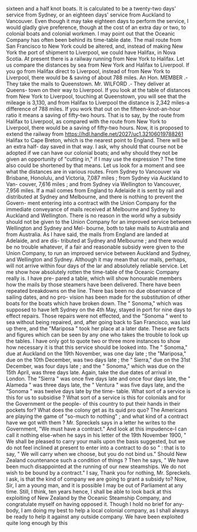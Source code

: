 sixteen and a half knot boats. It is calculated to be a twenty-two days' service from Sydney, or an eighteen days' service from Auckland to Vancouver. Even though it may take eighteen days to perform the service, I would gladly give preference, though at the cost of an extra day or two, to colonial boats and colonial workmen. I may point out that the Oceanic Company has often been behind its time-table date. The mail route from San Francisco to New York could be altered, and, instead of making New York the port of shipment to Liverpool, we could have Halifax, in Nova Scotia. At present there is a railway running from New York to Halifax. Let us compare the distances by sea from New York and Halifax to Liverpool. If you go from Halifax direct to Liverpool, instead of from New York to Liverpool, there would be & saving of about 788 miles. An Hon. MEMBER .- They take the mails to Queenstown. Mr. WILFORD .- They deliver at Queens- town on their way to Liverpool. If you look at the table of distances from New York to Liverpool, touching at Queenstown, you will see that the mileage is 3,130, and from Halifax to Liverpool the distance is 2,342 miles-a difference of 788 miles. If you work that out on the fifteen-knot-an-hour ratio it means a saving of fifty-two hours. That is to say, by the route from Halifax to Liverpool, as compared with the route from New York to Liverpool, there would be a saving of fifty-two hours. Now, it is proposed to extend the railway from https://hdl.handle.net/2027/uc1.32106019788261 Halifax to Cape Breton, which is the nearest point to England. There will be an extra half- day saved in that way. I ask, why should that course not be adopted if we can have our colonial boats; and why should they not be given an opportunity of "cutting in," if I may use the expression ? The time also could be shortened by that means. Let us look for a moment and see what the distances are in various routes. From Sydney to Vancouver via Brisbane, Honolulu, and Victoria, 7,087 miles ; from Sydney via Auckland to Van- couver, 7,616 miles ; and from Sydney via Wellington to Vancouver, 7,956 miles. If a mail comes from England to Adelaide it is sent by rail and distributed at Sydney and Melbourne, and there is nothing to prevent the Govern- ment entering into a contract with the Union Company for the immediate conveyance of mails received at Melbourne and Sydney to Auckland and Wellington. There is no reason in the world why a subsidy should not be given to the Union Company for an improved service between Wellington and Sydney and Mel- bourne, both to take mails to Australia and from Australia. As I have said, the mails from England are landed at Adelaide, and are dis- tributed at Sydney and Melbourne ; and there would be no trouble whatever, if a fair and reasonable subsidy were given to the Union Company, to run an improved service between Auckland and Sydney, and Wellington and Sydney. Although it may mean that our mails, perhaps, will not arrive within four days of the lar and absolutely reliable service. Let me show how absolutely rotten the time-table of the Oceanic Company really is. I have pre- pared a table, which will show honourable members how the mails by those steamers have been delivered. There have been repeated breakdowns on the line. There bas been no due observance of sailing dates, and no pro- vision has been made for the substitution of other boats for the boats which have broken down. The " Sonoma," which was supposed to have left Sydney on the 4th May, stayed in port for nine days to effect repairs. Those repairs were not effected, and the "Sonoma " went to sea without being repaired, and, after going back to San Francisco, was laid up there, and the "Mariposa " took her place at a later date. These are facts and figures which can be seen by any one who takes the trouble to look up the tables. I have only got to quote two or three more instances to show how necessary it is that this service should be looked into. The " Sonoma," due at Auckland on the 19th November, was one day late ; the "Mariposa," due on the 10th December, was two days late ; the " Sierra," due on the 31st December, was four days late ; and the " Sonoma," which was due on the 15th April, was three days late. Again, take the due dates of arrival in London. The "Sierra " was once five days late and once four days late, the " Alameda " was three days late, the " Ventura " was five days late, and the "Sonoma " was twelve days late by the time- table. What sort of a service is this for us to subsidise ? What sort of a service is this for colonials and for the Government or the people- of this country to put their hands in their pockets for? What does the colony get as its quid pro quo? The Americans are playing the game of "so-much to nothing" ; and what kind of a contract have we got with them ? Mr. Spreckels says in a letter he writes to the Government, "We must have a contract." And look at this impudence-I can call it nothing else-when he says in his letter of the 19th November 1900, " We shall be pleased to carry your mails upon the basis suggested, but we do not feel inclined at present to enter into a contract to do so " : that is to say, " We will carry when we choose, but you do not bind us." Should New Zealand countenance such a condition of things ? Then he says, " We have been much disappointed at the running of our new steamships. We do not wish to be bound by a contract." I say, Thank you for nothing, Mr. Spreckels. I ask, is that the kind of company we are going to grant a subsidy to? Now, Sir, I am a young man, and it is possible I may be out of Parliament at any time. Still, I think, ten years hence, I shall be able to look back at this exploiting of New Zealand by the Oceanic Steamship Company, and congratulate myself on having opposed it. Though I hold no brief for any- body, I am doing my best to help a local colonial company, as I shall always be ready to help it against any outside company. We have been exploited quite long enough by this 